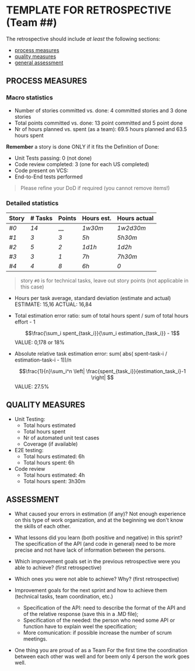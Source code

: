 TEMPLATE FOR RETROSPECTIVE (Team ##)
=====================================

The retrospective should include _at least_ the following
sections:

- [process measures](#process-measures)
- [quality measures](#quality-measures)
- [general assessment](#assessment)

## PROCESS MEASURES 

### Macro statistics

- Number of stories committed vs. done: 4 committed stories and 3 done stories
- Total points committed vs. done: 13 point committed and 5 point done
- Nr of hours planned vs. spent (as a team): 69.5 hours planned and   63.5 hours spent

**Remember** a story is done ONLY if it fits the Definition of Done:
 
- Unit Tests passing: 0 (not done)
- Code review completed: 3 (one for each US completed)
- Code present on VCS:
- End-to-End tests performed

> Please refine your DoD if required (you cannot remove items!) 

### Detailed statistics

| Story  | # Tasks | Points | Hours est. | Hours actual |
|--------|---------|--------|------------|--------------|
| _#0_   |  _14_       |   __    |    _1w30m_        |      _1w2d30m_        |
| _#1_   |  _3_       |   _3_    |    _5h_        |      _5h30m_        |
| _#2_     | _5_        |   _2_     |    _1d1h_        |    _1d2h_          |
| _#3_     |   _3_      |    _1_    |     _7h_       |      _7h30m_        |
| _#4_     |   _4_      |   _8_     |     _6h_       |      _0_        |
   

> story `#0` is for technical tasks, leave out story points (not applicable in this case)

- Hours per task average, standard deviation (estimate and actual)
  ESTIMATE: 15,16  ACTUAL: 16,84
- Total estimation error ratio: sum of total hours spent / sum of total hours effort - 1

    $$\frac{\sum_i spent_{task_i}}{\sum_i estimation_{task_i}} - 1$$
    VALUE: 0,178 or 18%
    
- Absolute relative task estimation error: sum( abs( spent-task-i / estimation-task-i - 1))/n

    $$\frac{1}{n}\sum_i^n \left| \frac{spent_{task_i}}{estimation_task_i}-1 \right| $$
    VALUE: 27.5%
  
## QUALITY MEASURES 

- Unit Testing:
  - Total hours estimated
  - Total hours spent
  - Nr of automated unit test cases
  - Coverage (if available)
- E2E testing:
  - Total hours estimated: 6h
  - Total hours spent: 6h
- Code review
  - Total hours estimated: 4h
  - Total hours spent: 3h30m
  
## ASSESSMENT

- What caused your errors in estimation (if any)?
Not enough experience on this type of work organization, and at the beginning we don't know the skills of each other.

- What lessons did you learn (both positive and negative) in this sprint?
The specification of the API (and code in general) need to be more precise and not have lack of information between the persons.

- Which improvement goals set in the previous retrospective were you able to achieve?
(first retrospective)
  
- Which ones you were not able to achieve? Why?
(first retrospective)

- Improvement goals for the next sprint and how to achieve them (technical tasks, team coordination, etc.)

  - Specification of the API: need to describe the format of the API and of the relative response (save this in a .MD file);
  - Specification of the needed: the person who need some API or function have to explain weel the specification;
  - More comunication: if possible increase the number of scrum meetings.

- One thing you are proud of as a Team
 For the first time the coordination between each other was well and for beem only 4 person the work goes well.
